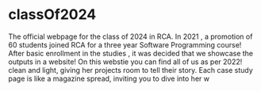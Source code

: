 # classOf2024
The official webpage for the  class of 2024 in RCA.
In 2021 , a promotion of 60 students joined RCA for a  three year Software Programming  course!
After basic enrollment in the studies , it was decided that we showcase the outputs in a website!
On this webstie you can find all of us as per 2022!
 clean and light, giving her projects room to tell their story. Each case study page is like a magazine spread, inviting you to dive into her w

